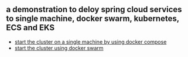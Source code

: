 
## a demonstration to deloy spring cloud services to single machine, docker swarm, kubernetes, ECS and EKS

- [start the cluster on a single machine
 by using docker compose](single-node.md)
- [start the cluster using docker swarm](docker-swarm.md)

